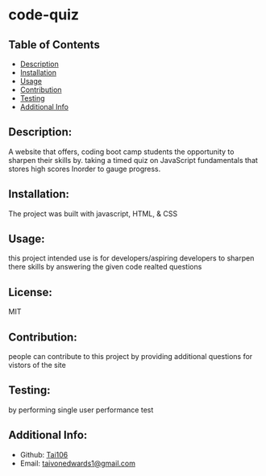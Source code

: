# code-quiz
  ## Table of Contents 
  - [Description](#description)
  - [Installation](#installation)
  - [Usage](#usage)
  - [Contribution](#contribution)
  - [Testing](#testing)
  - [Additional Info](#additional-info)
  ## Description:
  A website that offers, coding boot camp students the opportunity to sharpen their skills by. taking a timed quiz on JavaScript fundamentals that stores high scores Inorder to gauge progress.

  ## Installation:
  The project was built with javascript, HTML, & CSS

  ## Usage:
  this project intended use is for developers/aspiring developers to sharpen there skills by answering the given code realted questions 

  ## License:
  MIT

  ## Contribution:
  people can contribute to this project by providing additional questions for vistors of the site 

  ## Testing:
  by performing single user performance test

  ## Additional Info:
  - Github: [Tai106](https://github.com/Tai106)
  - Email: taivonedwards1@gmail.com 